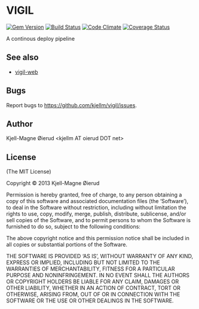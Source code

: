 VIGIL
=====
[![Gem Version](https://badge.fury.io/rb/vigil.png)](http://rubygems.org/gems/vigil)
[![Build Status](https://secure.travis-ci.org/kjellm/vigil.png)](http://travis-ci.org/kjellm/vigil)
[![Code Climate](https://codeclimate.com/github/kjellm/vigil.png)](https://codeclimate.com/github/kjellm/vigil)
[![Coverage Status](https://coveralls.io/repos/kjellm/vigil/badge.png?branch=master)](https://coveralls.io/r/kjellm/vigil)

A continous deploy pipeline

See also
--------

- [vigil-web][]


[vigil-web]: https://github.com/kjellm/vigil-web

Bugs
----

Report bugs to <https://github.com/kjellm/vigil/issues>.


Author
------

Kjell-Magne Øierud &lt;kjellm AT oierud DOT net&gt;

License
-------

(The MIT License)

Copyright © 2013 Kjell-Magne Øierud

Permission is hereby granted, free of charge, to any person obtaining a copy of this software and
associated documentation files (the ‘Software’), to deal in the Software without restriction, including
without limitation the rights to use, copy, modify, merge, publish, distribute, sublicense, and/or sell
copies of the Software, and to permit persons to whom the Software is furnished to do so, subject to
the following conditions:

The above copyright notice and this permission notice shall be included in all copies or substantial
portions of the Software.

THE SOFTWARE IS PROVIDED ‘AS IS’, WITHOUT WARRANTY OF ANY KIND, EXPRESS OR IMPLIED, INCLUDING BUT NOT
LIMITED TO THE WARRANTIES OF MERCHANTABILITY, FITNESS FOR A PARTICULAR PURPOSE AND NONINFRINGEMENT. IN
NO EVENT SHALL THE AUTHORS OR COPYRIGHT HOLDERS BE LIABLE FOR ANY CLAIM, DAMAGES OR OTHER LIABILITY,
WHETHER IN AN ACTION OF CONTRACT, TORT OR OTHERWISE, ARISING FROM, OUT OF OR IN CONNECTION WITH THE
SOFTWARE OR THE USE OR OTHER DEALINGS IN THE SOFTWARE.
